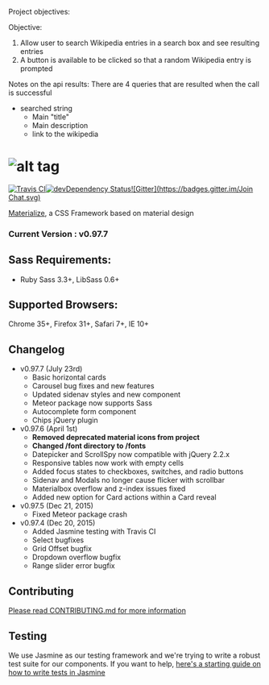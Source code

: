 Project objectives:

Objective:

1. Allow user to search Wikipedia entries in a search box and see resulting entries
2. A button is available to be clicked so that a random Wikipedia entry is prompted

Notes on the api results:
There are 4 queries that are resulted when the call is successful
  - searched string
    - Main "title"
    - Main description
    - link to the wikipedia


![alt tag](https://raw.github.com/dogfalo/materialize/master/images/materialize.gif)
===========

[![Travis CI](https://travis-ci.org/Dogfalo/materialize.svg?branch=master)](https://travis-ci.org/Dogfalo/materialize)[![devDependency Status](https://david-dm.org/Dogfalo/materialize/dev-status.svg)](https://david-dm.org/Dogfalo/materialize#info=devDependencies)[![Gitter](https://badges.gitter.im/Join Chat.svg)](https://gitter.im/Dogfalo/materialize?utm_source=badge&utm_medium=badge&utm_campaign=pr-badge&utm_content=badge)

[Materialize](http://materializecss.com/), a CSS Framework based on material design

### Current Version : v0.97.7

## Sass Requirements:
- Ruby Sass 3.3+, LibSass 0.6+

## Supported Browsers:
Chrome 35+, Firefox 31+, Safari 7+, IE 10+

## Changelog
- v0.97.7 (July 23rd)
  - Basic horizontal cards
  - Carousel bug fixes and new features
  - Updated sidenav styles and new component
  - Meteor package now supports Sass
  - Autocomplete form component
  - Chips jQuery plugin
- v0.97.6 (April 1st)
  - **Removed deprecated material icons from project**
  - **Changed /font directory to /fonts**
  - Datepicker and ScrollSpy now compatible with jQuery 2.2.x
  - Responsive tables now work with empty cells
  - Added focus states to checkboxes, switches, and radio buttons
  - Sidenav and Modals no longer cause flicker with scrollbar
  - Materialbox overflow and z-index issues fixed
  - Added new option for Card actions within a Card reveal
- v0.97.5 (Dec 21, 2015)
  - Fixed Meteor package crash
- v0.97.4 (Dec 20, 2015)
  - Added Jasmine testing with Travis CI
  - Select bugfixes
  - Grid Offset bugfix
  - Dropdown overflow bugfix
  - Range slider error bugfix



## Contributing
[Please read CONTRIBUTING.md for more information](CONTRIBUTING.md)

## Testing
We use Jasmine as our testing framework and we're trying to write a robust test suite for our components. If you want to help, [here's a starting guide on how to write tests in Jasmine](https://docs.google.com/document/d/1dVM6qGt_b_y9RRhr9X7oZfFydaJIEqB9CT7yekv-4XE/edit?usp=sharing)
